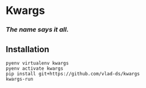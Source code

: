 # Kwargs
### *The name says it all.*

## Installation

```
pyenv virtualenv kwargs 
pyenv activate kwargs
pip install git+https://github.com/vlad-ds/kwargs
kwargs-run
```
